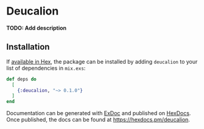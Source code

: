 # Deucalion

**TODO: Add description**

## Installation

If [available in Hex](https://hex.pm/docs/publish), the package can be installed
by adding `deucalion` to your list of dependencies in `mix.exs`:

```elixir
def deps do
  [
    {:deucalion, "~> 0.1.0"}
  ]
end
```

Documentation can be generated with [ExDoc](https://github.com/elixir-lang/ex_doc)
and published on [HexDocs](https://hexdocs.pm). Once published, the docs can
be found at <https://hexdocs.pm/deucalion>.

